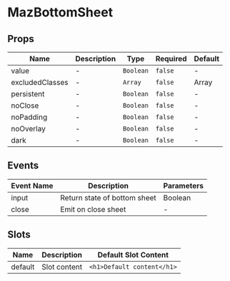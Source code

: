 # MazBottomSheet

## Props

<!-- @vuese:MazBottomSheet:props:start -->

| Name            | Description | Type      | Required | Default |
| --------------- | ----------- | --------- | -------- | ------- |
| value           | -           | `Boolean` | `false`  | -       |
| excludedClasses | -           | `Array`   | `false`  | Array   |
| persistent      | -           | `Boolean` | `false`  | -       |
| noClose         | -           | `Boolean` | `false`  | -       |
| noPadding       | -           | `Boolean` | `false`  | -       |
| noOverlay       | -           | `Boolean` | `false`  | -       |
| dark            | -           | `Boolean` | `false`  | -       |

<!-- @vuese:MazBottomSheet:props:end -->

## Events

<!-- @vuese:MazBottomSheet:events:start -->

| Event Name | Description                  | Parameters |
| ---------- | ---------------------------- | ---------- |
| input      | Return state of bottom sheet | Boolean    |
| close      | Emit on close sheet          | -          |

<!-- @vuese:MazBottomSheet:events:end -->

## Slots

<!-- @vuese:MazBottomSheet:slots:start -->

| Name    | Description  | Default Slot Content       |
| ------- | ------------ | -------------------------- |
| default | Slot content | `<h1>Default content</h1>` |

<!-- @vuese:MazBottomSheet:slots:end -->
